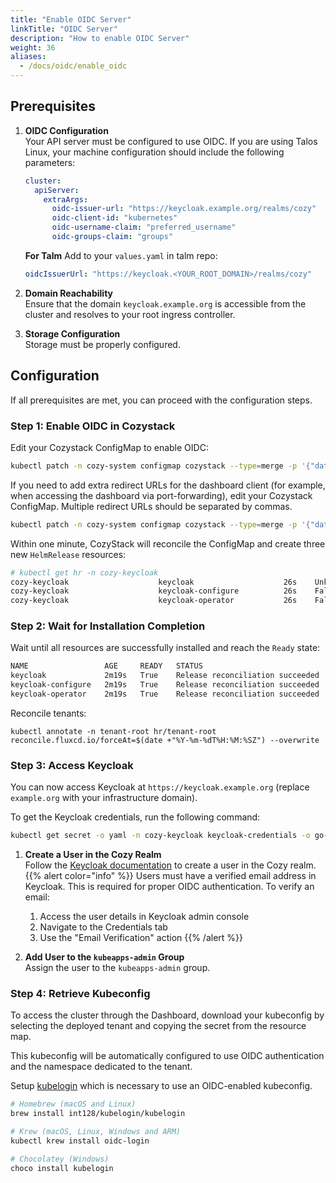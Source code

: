 ```yaml
---
title: "Enable OIDC Server"
linkTitle: "OIDC Server"
description: "How to enable OIDC Server"
weight: 36
aliases:
  - /docs/oidc/enable_oidc
---
```


## Prerequisites

1. **OIDC Configuration**  
   Your API server must be configured to use OIDC. If you are using Talos Linux, your machine configuration should include the following parameters:

   ```yaml
   cluster:
     apiServer:
       extraArgs:
         oidc-issuer-url: "https://keycloak.example.org/realms/cozy"
         oidc-client-id: "kubernetes"
         oidc-username-claim: "preferred_username"
         oidc-groups-claim: "groups"
   ```

   **For Talm**
   Add to your `values.yaml` in talm repo:
   ```yaml
   oidcIssuerUrl: "https://keycloak.<YOUR_ROOT_DOMAIN>/realms/cozy"
   ```

2. **Domain Reachability**  
   Ensure that the domain `keycloak.example.org` is accessible from the cluster and resolves to your root ingress controller.

3. **Storage Configuration**  
   Storage must be properly configured.

## Configuration  

If all prerequisites are met, you can proceed with the configuration steps.

### Step 1: Enable OIDC in Cozystack  

Edit your Cozystack ConfigMap to enable OIDC:

```bash
kubectl patch -n cozy-system configmap cozystack --type=merge -p '{"data":{"oidc-enabled": "true"}}'
```

If you need to add extra redirect URLs for the dashboard client (for example, when accessing the dashboard via port-forwarding), edit your Cozystack ConfigMap.
Multiple redirect URLs should be separated by commas.

```bash
kubectl patch -n cozy-system configmap cozystack --type=merge -p '{"data":{"extra-keycloak-redirect-uri-for-dashboard": "http://127.0.0.1:8080/oauth2/callback/*,http://localhost:8080/oauth2/callback/*"}}'
```

Within one minute, CozyStack will reconcile the ConfigMap and create three new `HelmRelease` resources:

```bash
# kubectl get hr -n cozy-keycloak
cozy-keycloak                    keycloak                    26s    Unknown   Running 'install' action with a timeout of 5m0s
cozy-keycloak                    keycloak-configure          26s    False     dependency 'cozy-keycloak/keycloak-operator' is not ready
cozy-keycloak                    keycloak-operator           26s    False     dependency 'cozy-keycloak/keycloak' is not ready
```

### Step 2: Wait for Installation Completion  

Wait until all resources are successfully installed and reach the `Ready` state:

```bash
NAME                 AGE     READY   STATUS
keycloak             2m19s   True    Release reconciliation succeeded
keycloak-configure   2m19s   True    Release reconciliation succeeded
keycloak-operator    2m19s   True    Release reconciliation succeeded
```

<!-- TODO: automate this -->
Reconcile tenants:

```
kubectl annotate -n tenant-root hr/tenant-root reconcile.fluxcd.io/forceAt=$(date +"%Y-%m-%dT%H:%M:%SZ") --overwrite
```

### Step 3: Access Keycloak  

You can now access Keycloak at `https://keycloak.example.org` (replace `example.org` with your infrastructure domain).

To get the Keycloak credentials, run the following command:

```bash
kubectl get secret -o yaml -n cozy-keycloak keycloak-credentials -o go-template='{{ printf "%s\n" (index .data "password" | base64decode) }}'
```

1. **Create a User in the Cozy Realm**  
   Follow the [Keycloak documentation](https://www.keycloak.org/docs/latest/server_admin/index.html#proc-creating-user_server_administration_guide) to create a user in the Cozy realm.
   {{% alert color="info" %}}
   Users must have a verified email address in Keycloak. This is required for proper OIDC authentication.
   To verify an email:
   1. Access the user details in Keycloak admin console
   2. Navigate to the Credentials tab
   3. Use the "Email Verification" action
   {{% /alert %}}

2. **Add User to the `kubeapps-admin` Group**  
   Assign the user to the `kubeapps-admin` group.

### Step 4: Retrieve Kubeconfig

To access the cluster through the Dashboard, download your kubeconfig by selecting the deployed tenant and copying the secret from the resource map.

This kubeconfig will be automatically configured to use OIDC authentication and the namespace dedicated to the tenant.

Setup [kubelogin](https://github.com/int128/kubelogin) which is necessary to use an OIDC-enabled kubeconfig.
```bash
# Homebrew (macOS and Linux)
brew install int128/kubelogin/kubelogin

# Krew (macOS, Linux, Windows and ARM)
kubectl krew install oidc-login

# Chocolatey (Windows)
choco install kubelogin
```

